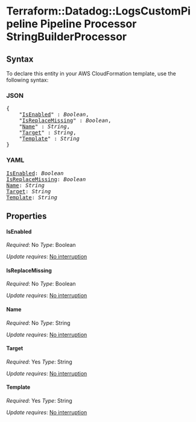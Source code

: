 # Terraform::Datadog::LogsCustomPipeline Pipeline Processor StringBuilderProcessor

## Syntax

To declare this entity in your AWS CloudFormation template, use the following syntax:

### JSON

<pre>
{
    "<a href="#isenabled" title="IsEnabled">IsEnabled</a>" : <i>Boolean</i>,
    "<a href="#isreplacemissing" title="IsReplaceMissing">IsReplaceMissing</a>" : <i>Boolean</i>,
    "<a href="#name" title="Name">Name</a>" : <i>String</i>,
    "<a href="#target" title="Target">Target</a>" : <i>String</i>,
    "<a href="#template" title="Template">Template</a>" : <i>String</i>
}
</pre>

### YAML

<pre>
<a href="#isenabled" title="IsEnabled">IsEnabled</a>: <i>Boolean</i>
<a href="#isreplacemissing" title="IsReplaceMissing">IsReplaceMissing</a>: <i>Boolean</i>
<a href="#name" title="Name">Name</a>: <i>String</i>
<a href="#target" title="Target">Target</a>: <i>String</i>
<a href="#template" title="Template">Template</a>: <i>String</i>
</pre>

## Properties

#### IsEnabled

_Required_: No
_Type_: Boolean

_Update requires_: [No interruption](https://docs.aws.amazon.com/AWSCloudFormation/latest/UserGuide/using-cfn-updating-stacks-update-behaviors.html#update-no-interrupt)

#### IsReplaceMissing

_Required_: No
_Type_: Boolean

_Update requires_: [No interruption](https://docs.aws.amazon.com/AWSCloudFormation/latest/UserGuide/using-cfn-updating-stacks-update-behaviors.html#update-no-interrupt)

#### Name

_Required_: No
_Type_: String

_Update requires_: [No interruption](https://docs.aws.amazon.com/AWSCloudFormation/latest/UserGuide/using-cfn-updating-stacks-update-behaviors.html#update-no-interrupt)

#### Target

_Required_: Yes
_Type_: String

_Update requires_: [No interruption](https://docs.aws.amazon.com/AWSCloudFormation/latest/UserGuide/using-cfn-updating-stacks-update-behaviors.html#update-no-interrupt)

#### Template

_Required_: Yes
_Type_: String

_Update requires_: [No interruption](https://docs.aws.amazon.com/AWSCloudFormation/latest/UserGuide/using-cfn-updating-stacks-update-behaviors.html#update-no-interrupt)

